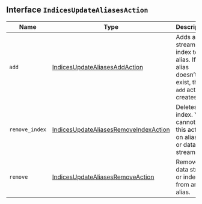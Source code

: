 ## Interface `IndicesUpdateAliasesAction`

| Name | Type | Description |
| - | - | - |
| `add` | [IndicesUpdateAliasesAddAction](./IndicesUpdateAliasesAddAction.md) | Adds a data stream or index to an alias. If the alias doesn’t exist, the `add` action creates it. |
| `remove_index` | [IndicesUpdateAliasesRemoveIndexAction](./IndicesUpdateAliasesRemoveIndexAction.md) | Deletes an index. You cannot use this action on aliases or data streams. |
| `remove` | [IndicesUpdateAliasesRemoveAction](./IndicesUpdateAliasesRemoveAction.md) | Removes a data stream or index from an alias. |
